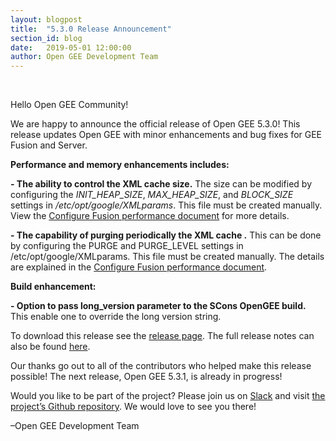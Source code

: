 ```yaml
---
layout: blogpost
title:  "5.3.0 Release Announcement"
section_id: blog
date:   2019-05-01 12:00:00
author: Open GEE Development Team
---
```


<br />

Hello Open GEE Community!
 
We are happy to announce the official release of Open GEE 5.3.0!  This release updates Open GEE with minor enhancements and bug fixes for GEE Fusion and Server.
 
**Performance and memory enhancements includes:**

**- The ability to control the XML cache size.** The size can be modified by configuring the _INIT_HEAP_SIZE_, _MAX_HEAP_SIZE_, and _BLOCK_SIZE_ settings in _/etc/opt/google/XMLparams_. This file must be created manually. View the [Configure Fusion performance document](http://www.opengee.org/geedocs/5.3.0/answer/176738.html) for more details.

**- The capability of purging periodically the XML cache .** This can be done by configuring the PURGE and PURGE_LEVEL settings in /etc/opt/google/XMLparams. This file must be created manually. The details are explained in the [Configure Fusion performance document](http://www.opengee.org/geedocs/5.3.0/answer/176738.html).

**Build enhancement:**

**- Option to pass long_version parameter to the SCons OpenGEE build.** This enable one to override the long version string.


To download this release see the [release page](https://github.com/google/earthenterprise/releases/tag/5.3.0-RC3). The full release notes can also be found [here](https://www.opengee.org/geedocs/answer/7160007.html).
 
Our thanks go out to all of the contributors who helped make this release possible! The next release, Open GEE 5.3.1, is already in progress!
 
Would you like to be part of the project? Please join us on [Slack](http://slack.opengee.org/) and visit [the project’s Github repository](https://github.com/google/earthenterprise). We would love to see you there!
 
–Open GEE Development Team
